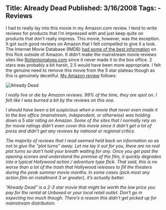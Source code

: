 Title: Already Dead
Published: 3/16/2008
Tags:
    - Reviews
---
I had to really lay into this movie in my Amazon.com review. I tend to write reviews for products that I’m impressed with and just keep quite on products that don’t really impress. This movie, however, was the exception. It got such good reviews on Amazon that I felt compelled to give it a look. The Internet Movie Database (IMDB) [had some of the best information](https://www.imdb.com/title/tt0937347/) on this flick outside of Amazon. It didn’t make the mainstream movie reviews sites like [Rottentomatoes.com](https://www.rottentomatoes.com/) since it never made it to the box office. 2 stars was probably a bit harsh, 2.5 would have been more appropriate. I felt the genuine need to remove this movie from the 5 star plateau though as this is genuinely deceitful. [My Amazon review](https://www.amazon.com/Already-Dead-Til-Schweiger/dp/B000YDOOGE/) follows:

![Already Dead](https://s3.amazonaws.com/s3.beckshome.com/20080316-Already-Dead.jpg)

<i>I really live or die by Amazon reviews. 99% of the time, they are spot on. I felt like I was burned a bit by the reviews on this one.

I should have been a bit suspicious when a movie that never even made it to the box office (mainstream, independent, or otherwise) was holding down a 5 star rating on Amazon. Some of the sites that I normally rely on for movie ratings didn’t even cover this movie since it didn’t get a lot of press and didn’t get any reviews by national or regional critics.

The majority of reviews that I read seemed held back on information so as not to give the “plot turns” away. Let me lay it out for you, there are no real plot turns so don’t hold your breath waiting for any. Once you get past the opening scenes and understand the premise of the film, it quickly degrades into a typical Hollywood action / adventure type flick. That said, this is no worse than a lot of the trash that Hollywood releases to fill the theaters during the peak summer movie months. In some cases (pick most any action film on installment 3 or greater), it’s actually better.

“Already Dead” is a 2-3 star movie that might be worth the low price you pay for the rental at Unboxed or your local retail outlet. Don’t go in expecting too much though. There’s a reason this didn’t get picked up for mainstream distribution.</i>